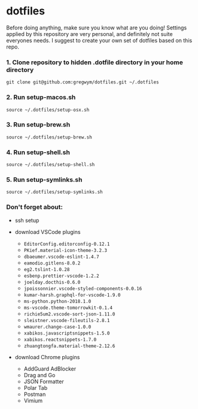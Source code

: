 # dotfiles

Before doing anything, make sure you know what are you doing! Settings applied by this repository are very personal, and definitely not suite everyones needs. I suggest to create your own set of dotfiles based on this repo.

### 1. Clone repository to hidden .dotfile directory in your home directory

```git clone git@github.com:gregwym/dotfiles.git ~/.dotfiles```

### 2. Run setup-macos.sh

```source ~/.dotfiles/setup-osx.sh```

### 3. Run setup-brew.sh

```source ~/.dotfiles/setup-brew.sh```

### 4. Run setup-shell.sh

```source ~/.dotfiles/setup-shell.sh```

### 5. Run setup-symlinks.sh

```source ~/.dotfiles/setup-symlinks.sh```


### Don't forget about:

- ssh setup
- download VSCode plugins
    - `EditorConfig.editorconfig-0.12.1`
    - `PKief.material-icon-theme-3.2.3`
    - `dbaeumer.vscode-eslint-1.4.7`
    - `eamodio.gitlens-8.0.2`
    - `eg2.tslint-1.0.28`
    - `esbenp.prettier-vscode-1.2.2`
    - `joelday.docthis-0.6.0`
    - `jpoissonnier.vscode-styled-components-0.0.16`
    - `kumar-harsh.graphql-for-vscode-1.9.0`
    - `ms-python.python-2018.1.0`
    - `ms-vscode.theme-tomorrowkit-0.1.4`
    - `richie5um2.vscode-sort-json-1.11.0`
    - `sleistner.vscode-fileutils-2.8.1`
    - `wmaurer.change-case-1.0.0`
    - `xabikos.javascriptsnippets-1.5.0`
    - `xabikos.reactsnippets-1.7.0`
    - `zhuangtongfa.material-theme-2.12.6`

- download Chrome plugins
    - AddGuard AdBlocker
    - Drag and Go
    - JSON Formatter
    - Polar Tab
    - Postman
    - Vimium
